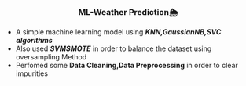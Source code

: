 <h3 align="center">ML-Weather Prediction🌦</h3>




- A simple machine learning model using ***KNN,GaussianNB,SVC algorithms***
- Also used ***SVMSMOTE*** in order to balance the dataset using oversampling Method
- Perfomed some **Data Cleaning,Data Preprocessing** in order to clear impurities 
